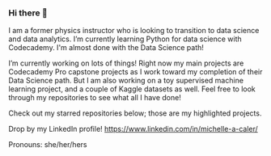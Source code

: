 ### Hi there 👋

I am a former physics instructor who is looking to transition to data science and data analytics. I’m currently learning Python for data science with Codecademy. I'm almost done with the Data Science path!

I’m currently working on lots of things! Right now my main projects are Codecademy Pro capstone projects as I work toward my completion of their Data Science path. But I am also working on a toy supervised machine learning project, and a couple of Kaggle datasets as well. Feel free to look through my repositories to see what all I have done!

Check out my starred repositories below; those are my highlighted projects.

Drop by my LinkedIn profile! https://www.linkedin.com/in/michelle-a-caler/

Pronouns: she/her/hers

<!--
**macaler/macaler** is a ✨ _special_ ✨ repository because its `README.md` (this file) appears on your GitHub profile.
-->
